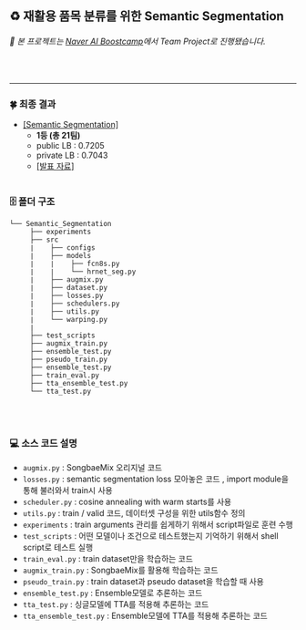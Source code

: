 ## ♻️ 재활용 품목 분류를 위한 Semantic Segmentation

###### 📌 본 프로젝트는 [_*Naver AI Boostcamp*_](https://www.edwith.org/bcaitech1/)에서 Team Project로 진행됐습니다.
<br>


----
### 🍀  최종 결과 
- [[Semantic Segmentation]](http://boostcamp.stages.ai/competitions/28/overview/description)
    - **1등 (총 21팀)**
    - public  LB : 0.7205 
    - private LB : 0.7043
    - [[발표 자료]](https://www.notion.so/MultiHead_Ensemble-a6d4e3db725a4588ab18ab7ea2551c92#0ace36d4004d4f17913cc543888fa0bd)
<br></br>

### 🗄 폴더 구조
```
└── Semantic_Segmentation
     ├── experiments
     ├── src
     ∣    ├── configs
     ∣    ├── models
     ∣    ∣    ├── fcn8s.py
     ∣    ∣    └── hrnet_seg.py
     ∣    ├── augmix.py
     ∣    ├── dataset.py
     ∣    ├── losses.py
     ∣    ├── schedulers.py
     ∣    ├── utils.py     
     ∣    └── warping.py
     ∣
     ├── test_scripts
     ├── augmix_train.py
     ├── ensemble_test.py
     ├── pseudo_train.py
     ├── ensemble_test.py
     ├── train_eval.py
     ├── tta_ensemble_test.py
     └── tta_test.py
```
<br></br>

### 💻 소스 코드 설명
- `augmix.py` : SongbaeMix 오리지널 코드
- `losses.py` : semantic segmentation loss 모아놓은 코드 , import module을 통해 불러와서 train시 사용
- `scheduler.py` : cosine annealing with warm starts를 사용
- `utils.py` : train / valid 코드, 데이터셋 구성을 위한 utils함수 정의
- `experiments` : train arguments 관리를 쉽게하기 위해서 script파일로 훈련 수행
- `test_scripts` : 어떤 모델이나 조건으로 테스트했는지 기억하기 위해서 shell script로 테스트 실행
- `train_eval.py` : train dataset만을 학습하는 코드
- `augmix_train.py` : SongbaeMix를 활용해 학습하는 코드
- `pseudo_train.py` : train dataset과 pseudo dataset을 학습할 때 사용
- `ensemble_test.py` : Ensemble모델로 추론하는 코드
- `tta_test.py` : 싱글모델에 TTA를 적용해 추론하는 코드
- `tta_ensemble_test.py` : Ensemble모델에 TTA를 적용해 추론하는 코드
